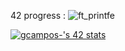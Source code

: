 42 progress :
![ft_printfe](https://github.com/mionzeras/mionzeras/assets/126200496/55277a5e-eec2-414e-a0fe-0d1959381e98)

[![gcampos-'s 42 stats](https://badge42.vercel.app/api/v2/clk2qovbd004508mje9lqvgjg/stats?cursusId=21&coalitionId=piscine)](https://github.com/JaeSeoKim/badge42)
